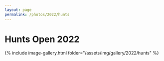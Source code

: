 ```yaml
---
layout: page
permalink: /photos/2022/hunts
---
```


# Hunts Open 2022

{% include image-gallery.html folder="/assets/img/gallery/2022/hunts" %}